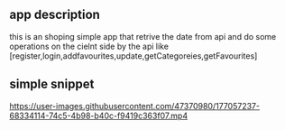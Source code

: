 ## app description 
this is an shoping simple app that retrive the date from api and do some operations on the cielnt side by the api like [register,login,addfavourites,update,getCategoreies,getFavourites]

## simple snippet

https://user-images.githubusercontent.com/47370980/177057237-68334114-74c5-4b98-b40c-f9419c363f07.mp4

